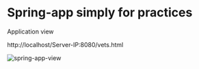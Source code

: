 # Spring-app simply for practices 

Application view 

http://localhost/Server-IP:8080/vets.html

![spring-app-view](https://user-images.githubusercontent.com/101070055/231023351-ccad07e3-43b9-4ed4-833f-3b4a8fcf60d3.png)



